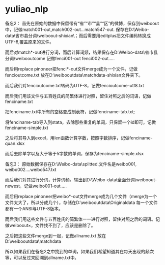 yuliao_nlp
==========
备忘2：
首先在原始的数据中保留带有“省”“市”“县”“区”的微博，保存到weiboout中，记做match001-out,match002-out...match547-out.
保存在D:\Weibo-data\省市县分词\weiboout-shixian\；而后需要用editplus把文件编码转换成UTF-8,覆盖原来的文件。

而后对match*-out进行分词，而后计算词频，结果保存在D:\Weibo-data\省市县分词\weibooutcome
记做fenci001-out fenci002-out.....

而后用replace pinoneer把fenci*-out文件merge成为一个文件，记做fencioutcome.txt
放在D:\weibooutdata\matchdata-shixian文件夹下。

而后我们对fencioutcome.txt转码为UTF-8，记做fencioutcome-utf8.txt

而后我们用该文件与五百姓氏的简繁体进行对照，留住对照之后的词语，记做fenciname.txt

把fenciname.txt中所有的空格变成制表符，记做fenciname-tab.txt;

将fenciname-tab导入到stata，去除那些重复的单词，只保留一个id即可，记做fenciname-simple.txt

之后将其导入到excel，用len函数计算字数，按照字数排序，记做fenciname-quan.xlsx

而后去除单字以及大于等于5字数的单词，保存为fenciname-simple.xlsx



备忘3：
原始数据保存在D:\Weibo-data\splitted.文件名是weibo001, weibo002....weibo547.txt

而后我们对其进行分词，计算词频。输出到D:\Weibo-data\全面分词\weiboout-newest，记做weibo001-out.....


而后用replace pinoneer把weibo*-out文件merge成为几个文件（merge为一个文件太大了，所以分成几个），存储在D:\weibooutdata\Originaldata
每一个文件都有一个ANSI与UTF-8版本。

而后我们用这些文件与五百姓氏的简繁体一一进行对照，留住对照之后的词语。记做weiboout×，文件找不到了，应该是删除了。

之后把这些文件merge到一起，记做allname.txt 放在D:\weibooutdata\matchdata


所以如果我们在备忘2之中找到的单词，如果我们希望知道其在每天出现的频次等，可以反过来回溯到allname.txt中。
